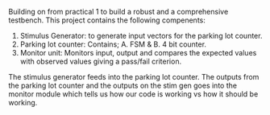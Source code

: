 Building on from practical 1 to build a robust and a comprehensive testbench. This project contains the following compenents:

1. Stimulus Generator: to generate input vectors for the parking lot counter.
2. Parking lot counter: Contains; A. FSM & B. 4 bit counter. 
3. Monitor unit: Monitors input, output and compares the expected values with observed values giving a pass/fail criterion.

The stimulus generator feeds into the parking lot counter. The outputs from the parking lot counter and the outputs on the stim gen goes into the 
monitor module which tells us how our code is working vs how it should be working.
